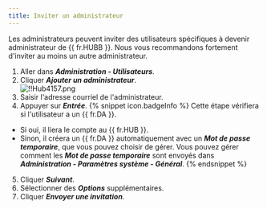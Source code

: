 ```yaml
---
title: Inviter un administrateur
---
```

Les administrateurs peuvent inviter des utilisateurs spécifiques à devenir administrateur de {{ fr.HUBB }}. Nous vous recommandons fortement d'inviter au moins un autre administrateur.  

1. Aller dans ***Administration - Utilisateurs***. 
1. Cliquer ***Ajouter un administrateur***.  
![!!Hub4157.png](https://webdevolutions.azureedge.net/docs/fr/hub/Hub4157.png) 
1. Saisir l'adresse courriel de l'administrateur. 
1. Appuyer sur ***Entrée***. 
{% snippet icon.badgeInfo %} 
Cette étape vérifiera si l'utilisateur a un {{ fr.DA }}. 
* Si oui, il liera le compte au {{ fr.HUB }}. 
* Sinon, il créera un {{ fr.DA }} automatiquement avec un ***Mot de passe temporaire***, que vous pouvez choisir de gérer. Vous pouvez gérer comment les ***Mot de passe temporaire*** sont envoyés dans ***Administration - Paramètres système - Général***. 
{% endsnippet %}
 
5. Cliquer ***Suivant***. 
1. Sélectionner des ***Options*** supplémentaires. 
1. Cliquer ***Envoyer une invitation***. 

